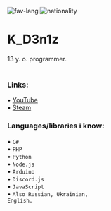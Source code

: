 ![fav-lang](https://img.shields.io/badge/favourite%20language-C%23-blueviolet)
![nationality](https://img.shields.io/badge/nationality-ukrainian-yellow)

# K_D3n1z
13 y. o. programmer.
<br><br>
### Links:
• [YouTube](https://www.youtube.com/channel/UCh76y2A6qXFUUTF69xMluPg)<br>
• [Steam](https://steamcommunity.com/id/k_d3n1z/)
### Languages/libraries i know:
• <code>C#</code><br>
• <code>PHP</code><br>
• <code>Python</code><br>
• <code>Node.js</code><br>
• <code>Arduino</code><br>
• <code>Discord.js</code><br>
• <code>JavaScript</code><br>
• <code>Also Russian, Ukrainian, English.</code><br>
